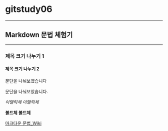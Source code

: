 # gitstudy06
-------------
## Markdown 문법 체험기
---
### 제목 크기 나누기 1
#### 제목 크기 나누기 2

문단을 나눠보겠습니다

문단을 나눠보았습니다.

*이탤릭체* 
_이탤릭체_

**볼드체**
__볼드체__

[마크다운 문법_Wiki](https://ko.wikipedia.org/wiki/%EB%A7%88%ED%81%AC%EB%8B%A4%EC%9A%B4 "위키피디아 마크다운")
